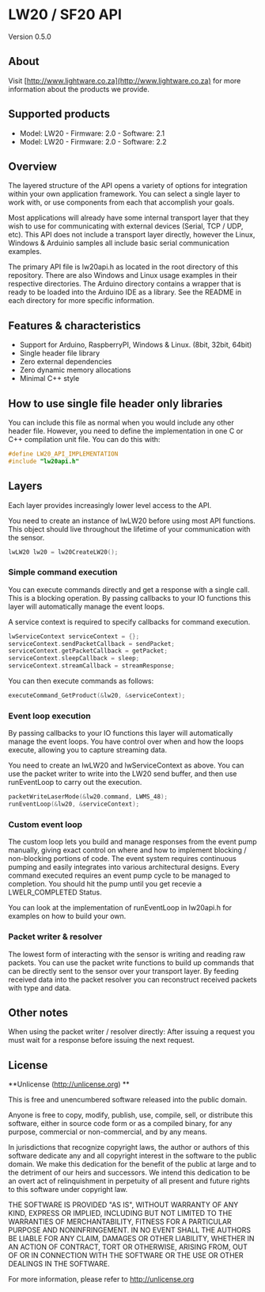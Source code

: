 # LW20 / SF20 API
Version 0.5.0

## About

Visit [http://www.lightware.co.za](http://www.lightware.co.za) for more information about the products we provide.

## Supported products

* Model: LW20 - Firmware: 2.0 - Software: 2.1
* Model: LW20 - Firmware: 2.0 - Software: 2.2

## Overview

The layered structure of the API opens a variety of options for integration within your own application framework. You can select a single layer to work with, or use components from each that accomplish your goals.

Most applications will already have some internal transport layer that they wish to use for communicating with external devices (Serial, TCP / UDP, etc). This API does not include a transport layer directly, however the Linux, Windows & Arduinio samples all include basic serial communication examples.

The primary API file is lw20api.h as located in the root directory of this repository. There are also Windows and Linux usage examples in their respective directories. The Arduino directory contains a wrapper that is ready to be loaded into the Arduino IDE as a library. See the README in each directory for more specific information.

## Features & characteristics

* Support for Arduino, RaspberryPI, Windows & Linux. (8bit, 32bit, 64bit)
* Single header file library
* Zero external dependencies
* Zero dynamic memory allocations
* Minimal C++ style

## How to use single file header only libraries
You can include this file as normal when you would include any other header file. However, you need to define the implementation in one C or C++ compilation unit file. You can do this with:
```c++
#define LW20_API_IMPLEMENTATION
#include "lw20api.h"
```

## Layers

Each layer provides increasingly lower level access to the API. 

You need to create an instance of lwLW20 before using most API functions. This object should live throughout the lifetime of your communication with the sensor.

```c++
lwLW20 lw20 = lw20CreateLW20();
```

### Simple command execution

You can execute commands directly and get a response with a single call. This is a blocking operation. By passing callbacks to your IO functions this layer will automatically manage the event loops.

A service context is required to specify callbacks for command execution.

```c++
lwServiceContext serviceContext = {};
serviceContext.sendPacketCallback = sendPacket;
serviceContext.getPacketCallback = getPacket;
serviceContext.sleepCallback = sleep;
serviceContext.streamCallback = streamResponse;
```

You can then execute commands as follows:

```c++
executeCommand_GetProduct(&lw20, &serviceContext);
```

### Event loop execution

By passing callbacks to your IO functions this layer will automatically manage the event loops. You have control over when and how the loops execute, allowing you to capture streaming data.

You need to create an lwLW20 and lwServiceContext as above. You can use the packet writer to write into the LW20 send buffer, and then use runEventLoop to carry out the execution.

```c++
packetWriteLaserMode(&lw20.command, LWMS_48);
runEventLoop(&lw20, &serviceContext);
```

### Custom event loop

The custom loop lets you build and manage responses from the event pump manually, giving exact control on where and how to implement blocking / non-blocking portions of code. The event system requires continuous pumping and easily integrates into various architectural designs. Every command executed requires an event pump cycle to be managed to completion. You should hit the pump until you get recevie a LWELR_COMPLETED Status.

You can look at the implementation of runEventLoop in lw20api.h for examples on how to build your own.

### Packet writer & resolver

The lowest form of interacting with the sensor is writing and reading raw packets. You can use the packet write functions to build up commands that can be directly sent to the sensor over your transport layer. By feeding received data into the packet resolver you can reconstruct received packets with type and data.

## Other notes

When using the packet writer / resolver directly: After issuing a request you must wait for a response before issuing the next request.

## License
**Unlicense (http://unlicense.org) **

This is free and unencumbered software released into the public domain.

Anyone is free to copy, modify, publish, use, compile, sell, or
distribute this software, either in source code form or as a compiled
binary, for any purpose, commercial or non-commercial, and by any
means.

In jurisdictions that recognize copyright laws, the author or authors
of this software dedicate any and all copyright interest in the
software to the public domain. We make this dedication for the benefit
of the public at large and to the detriment of our heirs and
successors. We intend this dedication to be an overt act of
relinquishment in perpetuity of all present and future rights to this
software under copyright law.

THE SOFTWARE IS PROVIDED "AS IS", WITHOUT WARRANTY OF ANY KIND,
EXPRESS OR IMPLIED, INCLUDING BUT NOT LIMITED TO THE WARRANTIES OF
MERCHANTABILITY, FITNESS FOR A PARTICULAR PURPOSE AND NONINFRINGEMENT.
IN NO EVENT SHALL THE AUTHORS BE LIABLE FOR ANY CLAIM, DAMAGES OR
OTHER LIABILITY, WHETHER IN AN ACTION OF CONTRACT, TORT OR OTHERWISE,
ARISING FROM, OUT OF OR IN CONNECTION WITH THE SOFTWARE OR THE USE OR
OTHER DEALINGS IN THE SOFTWARE.

For more information, please refer to <http://unlicense.org>